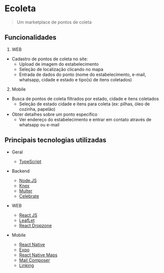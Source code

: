 # Ecoleta
> Um marketplace de pontos de coleta

## Funcionalidades
1. WEB
  - Cadastro de pontos de coleta no site:
    - Upload de imagem do estabelecimento
    - Seleção de localização clicando no mapa
    - Entrada de dados do ponto (nome do estabelecimento, e-mail, whatsapp, cidade e estado e tipo(s) de itens coletados)
2. Mobile
  - Busca de pontos de coleta filtrados por estado, cidade e itens coletados
    - Seleção de estado cidade e itens para coleta (ex: pilhas, óleo de cozinha, papelão)
  - Obter detalhes sobre um ponto específico
    - Ver endereço do estabelecimento e entrar em contato através de whatsapp ou e-mail
    
## Principais tecnologias utilizadas
  - Geral
    - [TypeScript](https://www.typescriptlang.org/)
  
  - Backend
    - [Node.JS](https://nodejs.org/)
    - [Knex](http://knexjs.org/)
    - [Multer](https://github.com/expressjs/multer)
    - [Celebrate](https://github.com/arb/celebrate)
  
  - WEB
    - [React JS](https://pt-br.reactjs.org/)
    - [LeafLet](https://leafletjs.com/)
    - [React Dropzone](https://github.com/react-dropzone/react-dropzone)
  
  - Mobile
    - [React Native](https://reactnative.dev/)
    - [Expo](https://expo.io/)
    - [React Native Maps](https://github.com/react-native-community/react-native-maps)
    - [Mail Composer](https://docs.expo.io/versions/latest/sdk/mail-composer/)
    - [Linking](https://docs.expo.io/versions/latest/sdk/linking/)
